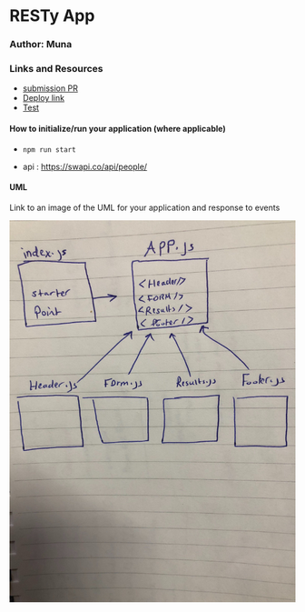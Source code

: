 # RESTy App


### Author: Muna 

### Links and Resources

- [submission PR](https://github.com/401-advanced-javascript-muna/lab-28-props-and-state/pull/2)
- [Deploy link](https://401-advanced-javascript-muna.github.io/lab-28-props-and-state/)
- [Test](https://github.com/401-advanced-javascript-muna/lab-28-props-and-state/actions)



#### How to initialize/run your application (where applicable)

-  `npm run start`

- api : https://swapi.co/api/people/



#### UML

Link to an image of the UML for your application and response to events

![](uml.jpg)


